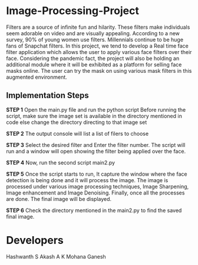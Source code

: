 # Image-Processing-Project

Filters are a source of infinite fun and hilarity. These filters make individuals seem adorable on video and are visually appealing. According to a new survey, 90% of young women use filters. Millennials continue to be huge fans of Snapchat filters. In this project, we tend to develop a Real time face filter application which allows the user to apply various face filters over their face. Considering the pandemic fact, the project will also be holding an additional module where it will be exhibited as a platform for selling face masks online. The user can try the mask on using various mask filters in this augmented environment.

## Implementation Steps

**STEP 1**
Open the main.py file and run the python script
Before running the script, make sure the image set is available in the directory mentioned in code else change the directory directing to that image set

**STEP 2**
The output console will list a list of filers to choose

**STEP 3**
Select the desired filter and Enter the filter number. The script will run and a window will open showing the filter being applied over the face.

**STEP 4**
Now, run the second script main2.py

**STEP 5**
Once the script starts to run, It capture the window where the face detection is being done and it will process the image.
The image is processed under various image processing techniques, Image Sharpening, Image enhancement and Image Denoising.
Finally, once all the processes are done. The final image will be displayed.

**STEP 6**
Check the directory mentioned in the main2.py to find the saved final image.

# Developers

Hashwanth S
Akash A
K Mohana Ganesh
